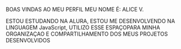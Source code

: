 BOAS VINDAS AO MEU PERFIL
MEU NOME É: ALICE V.

ESTOU ESTUDANDO NA ALURA, 
ESTOU ME DESENVOLVENDO NA LINGUAGEM JavaScript,
UTILIZO ESSE ESPAÇOPARA MINHA ORGANIZAÇAO E COMPARTILHAMENTO DOS MEUS PROJETOS DESENVOLVIDOS
